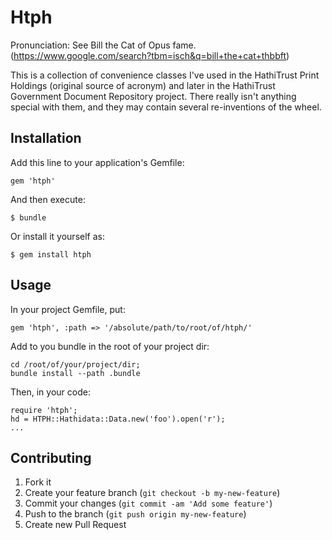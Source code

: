 # Htph

Pronunciation: See Bill the Cat of Opus fame. (https://www.google.com/search?tbm=isch&q=bill+the+cat+thbbft)

This is a collection of convenience classes I've used in the HathiTrust Print Holdings (original source of acronym)
and later in the HathiTrust Government Document Repository project. There really isn't anything special with them, and
they may contain several re-inventions of the wheel.

## Installation

Add this line to your application's Gemfile:

    gem 'htph'

And then execute:

    $ bundle

Or install it yourself as:

    $ gem install htph

## Usage

In your project Gemfile, put:

    gem 'htph', :path => '/absolute/path/to/root/of/htph/'

Add to you bundle in the root of your project dir:

    cd /root/of/your/project/dir;
    bundle install --path .bundle

Then, in your code:

    require 'htph';
    hd = HTPH::Hathidata::Data.new('foo').open('r');
    ...

## Contributing

1. Fork it
2. Create your feature branch (`git checkout -b my-new-feature`)
3. Commit your changes (`git commit -am 'Add some feature'`)
4. Push to the branch (`git push origin my-new-feature`)
5. Create new Pull Request
